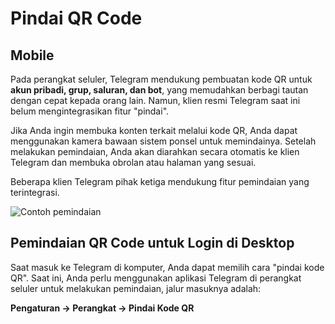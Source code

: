 # Pindai QR Code

## Mobile

Pada perangkat seluler, Telegram mendukung pembuatan kode QR untuk **akun pribadi, grup, saluran, dan bot**, yang memudahkan berbagi tautan dengan cepat kepada orang lain. Namun, klien resmi Telegram saat ini belum mengintegrasikan fitur "pindai".

Jika Anda ingin membuka konten terkait melalui kode QR, Anda dapat menggunakan kamera bawaan sistem ponsel untuk memindainya. Setelah melakukan pemindaian, Anda akan diarahkan secara otomatis ke klien Telegram dan membuka obrolan atau halaman yang sesuai.

Beberapa klien Telegram pihak ketiga mendukung fitur pemindaian yang terintegrasi.

![Contoh pemindaian](/markdown/img-5.jpeg)

## Pemindaian QR Code untuk Login di Desktop

Saat masuk ke Telegram di komputer, Anda dapat memilih cara "pindai kode QR". Saat ini, Anda perlu menggunakan aplikasi Telegram di perangkat seluler untuk melakukan pemindaian, jalur masuknya adalah:

**Pengaturan → Perangkat → Pindai Kode QR**